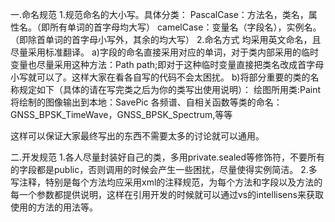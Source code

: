 一.命名规范
1.规范命名的大小写。具体分类：
PascalCase：方法名，类名，属性名。（即所有单词的首字母均大写）
camelCase：变量名（字段名），实例名。（即除首单词的首字母小写外，其余的均大写）
2.命名方式
均采用英文命名，且尽量采用标准翻译。
a)字段的命名直接采用对应的单词，对于类内部采用的临时变量也尽量采用这种方法：Path path;即对于这种临时变量直接把类名改成首字母小写就可以了。这样大家在看各自写的代码不会太困扰。
b)将部分重要的类的名称规定如下（具体的请在写完类之后为你的类写出使用说明）：
绘图所用类:Paint
将绘制的图像输出到本地：SavePic
各频谱、自相关函数等类的命名：GNSS_BPSK_TimeWave，GNSS_BPSK_Spectrum,等等

这样可以保证大家最终写出的东西不需要太多的讨论就可以通用。

二.开发规范
1.各人尽量封装好自己的类，多用private.sealed等修饰符，不要所有的字段都是public，否则调用的时候会产生一些困扰，尽量使得实例简洁。
2.多写注释，特别是每个方法均应采用xml的注释规范，为每个方法和字段以及方法的每一个参数都提供说明，这样在引用开发的时候就可以通过vs的intellisens来获取使用的方法的用法等。

